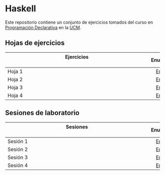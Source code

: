 # Haskell

Este repositorio contiene un conjunto de ejercicios tomados del curso en [Programación Declarativa](https://www.ucm.es/estudios/grado-matematicas-plan-800618) en la [UCM](https://www.ucm.es/ "Universidad Complutense de Madrid").

## Hojas de ejercicios

| Ejercicios &nbsp;&nbsp;&nbsp;&nbsp;&nbsp;&nbsp;&nbsp;&nbsp;&nbsp;&nbsp;&nbsp;&nbsp;&nbsp;&nbsp;&nbsp;&nbsp;&nbsp;&nbsp;&nbsp;&nbsp;&nbsp;&nbsp;&nbsp;&nbsp;&nbsp;&nbsp;&nbsp;&nbsp;&nbsp;&nbsp;&nbsp;&nbsp;&nbsp;&nbsp;&nbsp;&nbsp;&nbsp;&nbsp;&nbsp;&nbsp;&nbsp;&nbsp;&nbsp;&nbsp;&nbsp;&nbsp;&nbsp;&nbsp;&nbsp;&nbsp;&nbsp;&nbsp;&nbsp;&nbsp;&nbsp;&nbsp;&nbsp;&nbsp;&nbsp;&nbsp;&nbsp;&nbsp;&nbsp;&nbsp;&nbsp;&nbsp;&nbsp;&nbsp;&nbsp;&nbsp;&nbsp;&nbsp;&nbsp;&nbsp;&nbsp;&nbsp;&nbsp;&nbsp;&nbsp;&nbsp;&nbsp;&nbsp;&nbsp;&nbsp;&nbsp;&nbsp;&nbsp;&nbsp;&nbsp;&nbsp;&nbsp;&nbsp;&nbsp;&nbsp;&nbsp;&nbsp;&nbsp;&nbsp;&nbsp;&nbsp;&nbsp;&nbsp;&nbsp;&nbsp;&nbsp; | Enunciado           | Solución           |
| ------------- |:-------------:| :-------------:|
| Hoja 1    | [Enlace](Code/Hoja1.pdf) | [Enlace](Code/Hoja1.hs) |
| Hoja 2 | [Enlace](Code/Hoja2.pdf) | [Enlace](Code/Hoja2.hs) |
| Hoja 3   | [Enlace](Code/Hoja3.pdf) | [Enlace](Code/Hoja3.hs) |
| Hoja 4   | [Enlace](Code/Hoja4.pdf) | [Enlace](Code/Hoja4.hs) |



## Sesiones de laboratorio
| Sesiones &nbsp;&nbsp;&nbsp;&nbsp;&nbsp;&nbsp;&nbsp;&nbsp;&nbsp;&nbsp;&nbsp;&nbsp;&nbsp;&nbsp;&nbsp;&nbsp;&nbsp;&nbsp;&nbsp;&nbsp;&nbsp;&nbsp;&nbsp;&nbsp;&nbsp;&nbsp;&nbsp;&nbsp;&nbsp;&nbsp;&nbsp;&nbsp;&nbsp;&nbsp;&nbsp;&nbsp;&nbsp;&nbsp;&nbsp;&nbsp;&nbsp;&nbsp;&nbsp;&nbsp;&nbsp;&nbsp;&nbsp;&nbsp;&nbsp;&nbsp;&nbsp;&nbsp;&nbsp;&nbsp;&nbsp;&nbsp;&nbsp;&nbsp;&nbsp;&nbsp;&nbsp;&nbsp;&nbsp;&nbsp;&nbsp;&nbsp;&nbsp;&nbsp;&nbsp;&nbsp;&nbsp;&nbsp;&nbsp;&nbsp;&nbsp;&nbsp;&nbsp;&nbsp;&nbsp;&nbsp;&nbsp;&nbsp;&nbsp;&nbsp;&nbsp;&nbsp;&nbsp;&nbsp;&nbsp;&nbsp;&nbsp;&nbsp;&nbsp;&nbsp;&nbsp;&nbsp;&nbsp;&nbsp;&nbsp;&nbsp;&nbsp;&nbsp;&nbsp;&nbsp;&nbsp; | Enunciado           | Solución           |
| ------------- |:-------------:| :-------------:|
| Sesión 1    | [Enlace](Code/Sesion1.pdf) | [Enlace](Code/Sesion1.hs) |
| Sesión 2 | [Enlace](Code/Sesion2.pdf) | [Enlace](Code/Sesion2.hs) |
| Sesión 3   | [Enlace](Code/Sesion3.pdf) | [Enlace](Code/Sesion3.hs) |
| Sesión 4   | [Enlace](Code/Sesion4.pdf) | [Enlace](Code/Sesion4.hs) |
